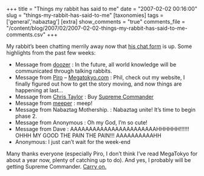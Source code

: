 +++
title = "Things my rabbit has said to me"
date = "2007-02-02 00:16:00"
slug = "things-my-rabbit-has-said-to-me"
[taxonomies]
tags = ['general','nabaztag']
[extra]
show_comments = "true"
comments_file = "/content/blog/2007/02/2007-02-02-things-my-rabbit-has-said-to-me-comments.csv"
+++

My rabbit’s been chatting merrily away now that [his chat form](http://philwilson.org/rabbit/) is up. Some highlights from the past few weeks:

- Message from [doozer](http://arsecandle.org/~rod/nt/) : In the future, all world knowledge will be communicated through talking rabbits.
- Message from [Piro](http://en.wikipedia.org/wiki/Megatokyo#Piro) – [Megatokyo.com](http://megatokyo.com/) : Phil, check out my website, I finally figured out how to get the story moving, and now things are happening at last…
- Message from [Chris Taylor](http://en.wikipedia.org/wiki/Chris_Taylor_%28game_designer%29) : Buy [Supreme Commander](http://en.wikipedia.org/wiki/Supreme_Commander)
- Message from [meeper](http://bainite.wordpress.com/) : meep!
- Message from Nabaztag Mothership. : Nabaztag unite! It’s time to begin phase 2.
- Message from Anonymous : Oh my God, I’m so cute!
- Message from Dave : AAAAAAAAAAAAAAAAAAAAAAAHHHHHH!!!!!! OHHH MY GOOD THE PAIN THE PAIN!!! AAAAAAAAAAHH
- Anonymous: I just can’t wait for the week-end

Many thanks everyone (especially Piro, I don’t think I’ve read MegaTokyo for about a year now, plenty of catching up to do). And yes, I probably will be getting Supreme Commander. [Carry on.](http://philwilson.org/rabbit/)
